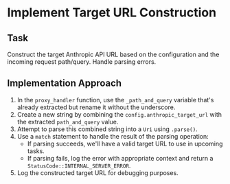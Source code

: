 # Implement Target URL Construction

## Task
Construct the target Anthropic API URL based on the configuration and the incoming request path/query. Handle parsing errors.

## Implementation Approach
1. In the `proxy_handler` function, use the `_path_and_query` variable that's already extracted but rename it without the underscore.
2. Create a new string by combining the `config.anthropic_target_url` with the extracted `path_and_query` value.
3. Attempt to parse this combined string into a `Uri` using `.parse()`.
4. Use a `match` statement to handle the result of the parsing operation:
   - If parsing succeeds, we'll have a valid target URL to use in upcoming tasks.
   - If parsing fails, log the error with appropriate context and return a `StatusCode::INTERNAL_SERVER_ERROR`.
5. Log the constructed target URL for debugging purposes.
